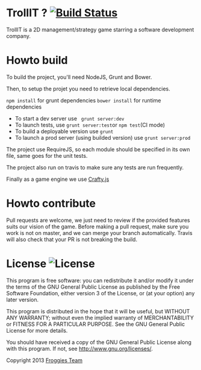 TrollIT ? [![Build Status](https://travis-ci.org/Froggies/TrollIT.png?branch=master)](https://travis-ci.org/Froggies/TrollIT)
=========

TrollIT is a 2D management/strategy game starring a software development company.


Howto build
============

To build the project, you'll need NodeJS, Grunt and Bower.

Then, to setup the projet you need to retrieve local dependencies.

```npm install``` for grunt dependencies
```bower install``` for runtime dependencies

* To start a dev server use ``` grunt server:dev```
* To launch tests, use ```grunt server:test```or ```npm test```(CI mode)
* To build a deployable version use ```grunt```
* To launch a prod server (using builded version) use ```grunt server:prod```

The project use RequireJS, so each module should be specified in its own file, same goes for
the unit tests.

The project also run on travis to make sure any tests are run frequently.

Finally as a game engine we use [Crafty.js](http://craftyjs.com/)


Howto contribute
================

Pull requests are welcome, we just need to review if the provided features suits our vision of the game.
Before making a pull request, make sure you work is not on master, and we can merge your branch automatically.
Travis will also check that your PR is not breaking the build.


License ![License](http://www.gnu.org/graphics/gplv3-127x51.png)
==============



This program is free software: you can redistribute it and/or modify
it under the terms of the GNU General Public License as published by
the Free Software Foundation, either version 3 of the License, or
(at your option) any later version.

This program is distributed in the hope that it will be useful,
but WITHOUT ANY WARRANTY; without even the implied warranty of
MERCHANTABILITY or FITNESS FOR A PARTICULAR PURPOSE.  See the
GNU General Public License for more details.

You should have received a copy of the GNU General Public License
along with this program.  If not, see <http://www.gnu.org/licenses/>.

Copyright 2013 [Froggies Team](https://github.com/Froggies?tab=members)